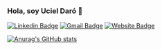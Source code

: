 ### Hola, soy Uciel Daró 👋

[![Linkedin Badge](https://img.shields.io/badge/-Uciel-blue?style=flat&logo=Linkedin&logoColor=white&link=https://www.linkedin.com/in/uciel-daró-12a568223/)](https://www.linkedin.com/in/uciel-daró-12a568223/)
[![Gmail Badge](https://img.shields.io/badge/-ucielprogramador21-c14438?style=flat&logo=Gmail&logoColor=white&link=mailto:ucielprogramador21@gmail.com)](mailto:ucielprogramador21@gmail.com)
[![Website Badge](https://img.shields.io/badge/uciel-daro-portfolio.web.app-ffff00?style=flat&logo=Google-Chrome&logoColor=black&link=https://uciel-daro-portfolio.web.app)](https://uciel-daro-portfolio.web.app)


[![Anurag's GitHub stats](https://github-readme-stats.vercel.app/api?username=Uciel89)](https://github.com/anuraghazra/github-readme-stats)

